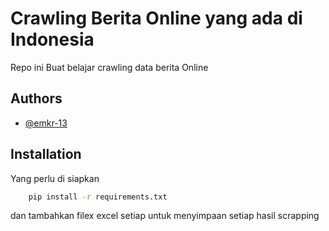 
# Crawling Berita Online yang ada di Indonesia

Repo ini Buat belajar crawling data berita Online




## Authors

- [@emkr-13](https://www.github.com/emkr-13)


## Installation

Yang perlu di siapkan 

```bash
    pip install -r requirements.txt
```
dan tambahkan filex excel setiap untuk menyimpaan setiap hasil scrapping